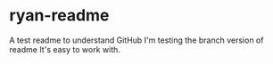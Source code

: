 # ryan-readme
A test readme to understand GitHub
I'm testing the branch version of readme
It's easy to work with.
